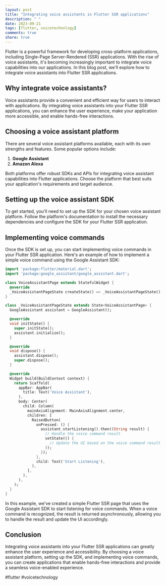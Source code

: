 ```yaml
---
layout: post
title: "Integrating voice assistants in Flutter SSR applications"
description: " "
date: 2023-09-21
tags: [flutter, voicetechnology]
comments: true
share: true
---
```


Flutter is a powerful framework for developing cross-platform applications, including Single-Page Server-Rendered (SSR) applications. With the rise of voice assistants, it's becoming increasingly important to integrate voice capabilities into our applications. In this blog post, we'll explore how to integrate voice assistants into Flutter SSR applications.

## Why integrate voice assistants?

Voice assistants provide a convenient and efficient way for users to interact with applications. By integrating voice assistants into your Flutter SSR applications, you can enhance the user experience, make your application more accessible, and enable hands-free interactions.

## Choosing a voice assistant platform

There are several voice assistant platforms available, each with its own strengths and features. Some popular options include:

1. **Google Assistant**
2. **Amazon Alexa**

Both platforms offer robust SDKs and APIs for integrating voice assistant capabilities into Flutter applications. Choose the platform that best suits your application's requirements and target audience.

## Setting up the voice assistant SDK

To get started, you'll need to set up the SDK for your chosen voice assistant platform. Follow the platform's documentation to install the necessary dependencies and configure the SDK for your Flutter SSR application.

## Implementing voice commands

Once the SDK is set up, you can start implementing voice commands in your Flutter SSR application. Here's an example of how to implement a simple voice command using the Google Assistant SDK:

```dart
import 'package:flutter/material.dart';
import 'package:google_assistant/google_assistant.dart';

class VoiceAssistantPage extends StatefulWidget {
  @override
  _VoiceAssistantPageState createState() => _VoiceAssistantPageState();
}

class _VoiceAssistantPageState extends State<VoiceAssistantPage> {
  GoogleAssistant assistant = GoogleAssistant();

  @override
  void initState() {
    super.initState();
    assistant.initialize();
  }

  @override
  void dispose() {
    assistant.dispose();
    super.dispose();
  }

  @override
  Widget build(BuildContext context) {
    return Scaffold(
      appBar: AppBar(
        title: Text('Voice Assistant'),
      ),
      body: Center(
        child: Column(
          mainAxisAlignment: MainAxisAlignment.center,
          children: [
            RaisedButton(
              onPressed: () {
                assistant.startListening().then((String result) {
                  // Handle the voice command result
                  setState(() {
                    // Update the UI based on the voice command result
                  });
                });
              },
              child: Text('Start Listening'),
            ),
          ],
        ),
      ),
    );
  }
}
```

In this example, we've created a simple Flutter SSR page that uses the Google Assistant SDK to start listening for voice commands. When a voice command is recognized, the result is returned asynchronously, allowing you to handle the result and update the UI accordingly.

## Conclusion

Integrating voice assistants into your Flutter SSR applications can greatly enhance the user experience and accessibility. By choosing a voice assistant platform, setting up the SDK, and implementing voice commands, you can create applications that enable hands-free interactions and provide a seamless voice-enabled experience.

#flutter #voicetechnology